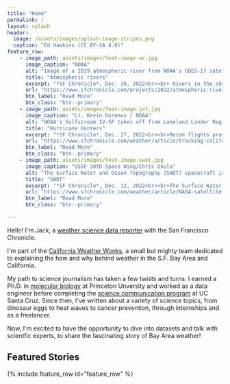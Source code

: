 ```yaml
---
title: "Home"
permalink: /
layout: splash
header:
  image: /assets/images/splash-image-stripes.png
  caption: "Ed Hawkins (CC BY-SA 4.0)"
feature_row:
    - image_path: assets/images/feat-image-ar.jpg
      image_caption: "NOAA"
      alt: "Image of a 2019 atmospheric river from NOAA's GOES-17 satellite"
      title: "Atmospheric rivers"
      excerpt: "*SF Chronicle*, Dec. 30, 2022<br><br> Rivers in the sky replenish California's water supplies, but also cause widespread flood damage."
      url: "https://www.sfchronicle.com/projects/2022/atmospheric-river-california/"
      btn_label: "Read More"
      btn_class: "btn--primary"
    - image_path: assets/images/feat-image-jet.jpg
      image_caption: "Lt. Kevin Doremus / NOAA"
      alt: "NOAA's Gulfstream IV-SP takes off from Lakeland Linder Regional Airport."
      title: "Hurricane Hunters"
      excerpt: "*SF Chronicle*, Dec. 27, 2022<br><br>Recon flights provide atmospheric river data that improves weather models and could transform California's reservoir levels during drought."
      url: "https://www.sfchronicle.com/weather/article/tracking-california-atmospheric-rivers-17673031.php"
      btn_label: "Read More"
      btn_class: "btn--primary"    
    - image_path: assets/images/feat-image-swot.jpg
      image_caption: "USSF 30th Space Wing/Chris Okula"
      alt: "The Surface Water and Ocean Topography (SWOT) spacecraft is moved into a transport container at Vandenberg Space Force Base."
      title: "SWOT"
      excerpt: "*SF Chronicle*, Dec. 12, 2022<br><br>The Surface Water and Ocean Topography satellite could provide an unprecedented view of S.F. Bay Area waters."
      url: "https://www.sfchronicle.com/weather/article/NASA-satellite-water-17644070.php"
      btn_label: "Read More"
      btn_class: "btn--primary"

---
```


Hello! I'm Jack, a [weather science data reporter](https://www.sfchronicle.com/author/jack-lee/) with the San Francisco Chronicle.

I'm part of the [California Weather Wonks](https://www.sfchronicle.com/weather/article/sf-chronicle-weather-team-17380617.php), a small but mighty team dedicated to explaining the how and why behind weather in the S.F. Bay Area and California.

My path to science journalism has taken a few twists and turns. I earned a Ph.D. in [molecular biology](https://molbio.princeton.edu/) at Princeton Unversity and worked as a data engineer before completing the [science communication program](https://scicom.ucsc.edu/) at UC Santa Cruz. Since then, I've written about a variety of science topics, from dinosaur eggs to heat waves to cancer prevention, through internships and as a freelancer.

Now, I'm excited to have the opportunity to dive into datasets and talk with scientfic experts, to share the fascinating story of Bay Area weather!

## Featured Stories
{% include feature_row id="feature_row" %}
